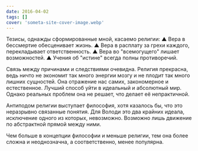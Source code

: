 ```yaml
---
date: 2016-04-02
tags: []
cover: 'someta-site-cover-image.webp'
---
```


Тезисы, однажды сформированные мной, касаемо религии:
▲ Вера в бессмертие обесценивает жизнь.
▲ Вера в расплату за грехи каждого, перекладывает ответственность.
▲ Вера во "всемогущего" лишает возможностей.
▲ Учения об "истине" всегда полны противоречий.

Связь между причинами и следствиями очевидна.
Религия прекрасна, ведь ничто не экономит так много энергии мозгу и не плодит так много лишних сущностей. Она отражение нас самих, закономерное и естественное. Лучший способ уйти в идеальный и абсолютный мир. Однако реальных проблем она не решает, что делает её непрактичной.

Антиподом религии выступает философия, хотя казалось бы, что это неразрывно связанные понятия. Для Володи это два крайних идеала, исключение одного из которых, невозможно. Возможно лишь движение по абстрактной прямой между ними.

Чем больше в концепции философии и меньше религии, тем она более сложна и неоднозначна, а соответственно, менее популярна.

